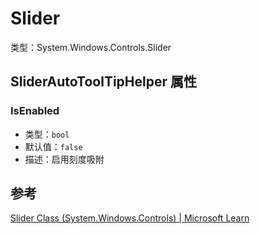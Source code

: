 # Slider

类型：System.Windows.Controls.Slider

## SliderAutoToolTipHelper 属性

### IsEnabled

- 类型：`bool`
- 默认值：`false`
- 描述：启用刻度吸附

## 参考

[Slider Class (System.Windows.Controls) | Microsoft Learn](https://learn.microsoft.com/en-us/dotnet/api/system.windows.controls.slider?view=windowsdesktop-8.0)